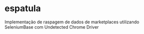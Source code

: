 # espatula
Implementação de raspagem de dados de marketplaces utilizando SeleniumBase com Undetected Chrome Driver
